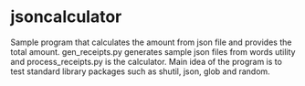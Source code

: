 # jsoncalculator
Sample program that calculates the amount from json file and provides the total amount. gen_receipts.py generates sample json files from words utility and process_receipts.py is the calculator. Main idea of the program is to test standard library packages such as shutil, json, glob and random.
